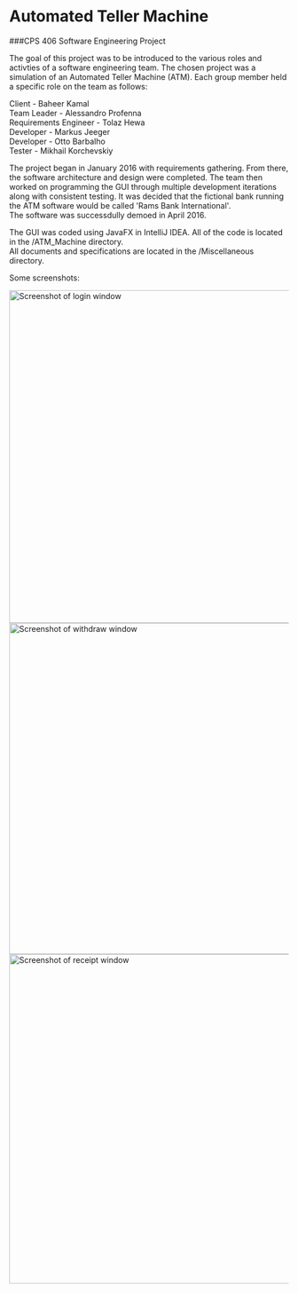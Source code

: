 # Automated Teller Machine  
###CPS 406 Software Engineering Project

The goal of this project was to be introduced to the various roles and activties of a software engineering team. The chosen project was a simulation of an Automated Teller Machine (ATM). Each group member held a specific role on the team as follows:


Client - Baheer Kamal <br>
Team Leader - Alessandro Profenna <br>
Requirements Engineer - Tolaz Hewa <br>
Developer - Markus Jeeger <br>
Developer - Otto Barbalho <br>
Tester - Mikhail Korchevskiy <br>

The project began in January 2016 with requirements gathering. From there, the software architecture and design were completed. The team then worked on programming the GUI through multiple development iterations along with consistent testing. It was decided that the fictional bank running the ATM software would be called 'Rams Bank International'.  
The software was successdully demoed in April 2016.

The GUI was coded using JavaFX in IntelliJ IDEA. All of the code is located in the /ATM_Machine directory.  
All documents and specifications are located in the /Miscellaneous directory.


Some screenshots:


<img width="600" alt="Screenshot of login window" src="https://cloud.githubusercontent.com/assets/15040875/21658890/4b25e0bc-d296-11e6-9d4e-49417eee4b8e.png">


<img width="597" alt="Screenshot of withdraw window" src="https://cloud.githubusercontent.com/assets/15040875/21658892/4c0ba084-d296-11e6-80e9-26643b90de7f.png">


<img width="594" alt="Screenshot of receipt window" src="https://cloud.githubusercontent.com/assets/15040875/21658895/4e0256bc-d296-11e6-8598-bbca65a66f8a.png">





